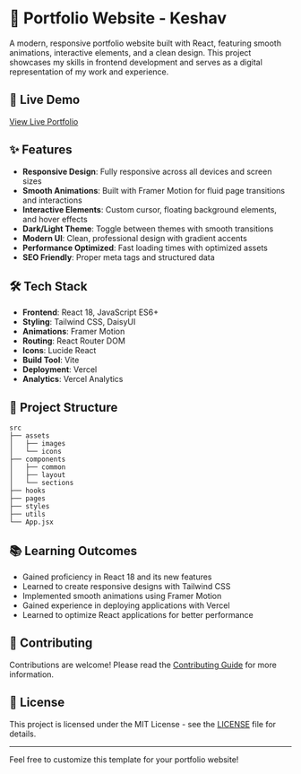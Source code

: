 # 🌟 Portfolio Website - Keshav

A modern, responsive portfolio website built with React, featuring smooth animations, interactive elements, and a clean design. This project showcases my skills in frontend development and serves as a digital representation of my work and experience.

## 🚀 Live Demo

[View Live Portfolio](https://ikeshav.tech)

## ✨ Features

- **Responsive Design**: Fully responsive across all devices and screen sizes
- **Smooth Animations**: Built with Framer Motion for fluid page transitions and interactions
- **Interactive Elements**: Custom cursor, floating background elements, and hover effects
- **Dark/Light Theme**: Toggle between themes with smooth transitions
- **Modern UI**: Clean, professional design with gradient accents
- **Performance Optimized**: Fast loading times with optimized assets
- **SEO Friendly**: Proper meta tags and structured data

## 🛠️ Tech Stack

- **Frontend**: React 18, JavaScript ES6+
- **Styling**: Tailwind CSS, DaisyUI
- **Animations**: Framer Motion
- **Routing**: React Router DOM
- **Icons**: Lucide React
- **Build Tool**: Vite
- **Deployment**: Vercel
- **Analytics**: Vercel Analytics

## 📁 Project Structure

```
src
├── assets
│   ├── images
│   └── icons
├── components
│   ├── common
│   ├── layout
│   └── sections
├── hooks
├── pages
├── styles
├── utils
└── App.jsx
```

## 📚 Learning Outcomes

- Gained proficiency in React 18 and its new features
- Learned to create responsive designs with Tailwind CSS
- Implemented smooth animations using Framer Motion
- Gained experience in deploying applications with Vercel
- Learned to optimize React applications for better performance

## 🤝 Contributing

Contributions are welcome! Please read the [Contributing Guide](CONTRIBUTING.md) for more information.

## 📄 License

This project is licensed under the MIT License - see the [LICENSE](LICENSE) file for details.

---

Feel free to customize this template for your portfolio website!
